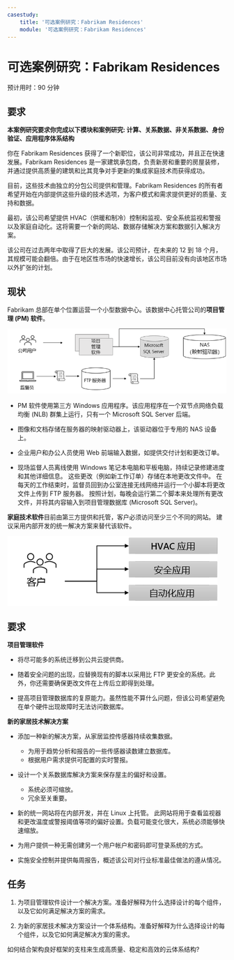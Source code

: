 ```yaml
---
casestudy:
    title: '可选案例研究：Fabrikam Residences'
    module: '可选案例研究：Fabrikam Residences'
---
```

# 可选案例研究：Fabrikam Residences

预计用时：90 分钟

## 要求

**本案例研究要求你完成以下模块和案例研究:  计算、关系数据、非关系数据、身份验证、应用程序体系结构**

你在 Fabrikam Residences 获得了一个新职位，该公司非常成功，并且正在快速发展。Fabrikam Residences 是一家建筑承包商，负责新房和重要的房屋装修，并通过提供高质量的建筑和比其竞争对手更新的集成家庭技术而获得成功。  

目前，这些技术由独立的分包公司提供和管理。Fabrikam Residences 的所有者希望开始在内部提供这些升级的技术选项，为客户模式和需求提供更好的质量、支持和数据。 
 
最初，该公司希望提供 HVAC（供暖和制冷）控制和监视、安全系统监视和警报以及家庭自动化。这将需要一个新的网站、数据存储解决方案和数据引入解决方案。

该公司在过去两年中取得了巨大的发展。该公司预计，在未来的 12 到 18 个月，其规模可能会翻倍。由于在地区性市场的快速增长，该公司目前没有向该地区市场以外扩张的计划。

## 现状

Fabrikam 总部在单个位置运营一个小型数据中心。该数据中心托管公司的**项目管理 (PM) 软件**。

![项目管理软件体系结构](media/fabrikam.png)

- PM 软件使用第三方 Windows 应用程序。该应用程序在一个双节点网络负载均衡 (NLB) 群集上运行，只有一个 Microsoft SQL Server 后端。  

- 图像和文档存储在服务器的映射驱动器上，该驱动器位于专用的 NAS 设备上。

- 企业用户和办公人员使用 Web 前端输入数据，如提供交付计划和更改订单。

-	现场监督人员离线使用 Windows 笔记本电脑和平板电脑，持续记录修建进度和其他详细信息。  这些更改（例如新工作订单）存储在本地更改文件中。  在每天的工作结束时，监督员回到办公室连接无线网络并运行一个小脚本将更改文件上传到 FTP 服务器。  按照计划，每晚会运行第二个脚本来处理所有更改文件，并将其内容输入到项目管理数据库 (Microsoft SQL Server)。

**家庭技术软件**目前由第三方提供和托管，客户必须访问至少三个不同的网站。  建议采用内部开发的统一解决方案来替代该软件。

![示意图：HVAC、安全性和自动化应用](media/software.png)

## 要求 

**项目管理软件**

- 将尽可能多的系统迁移到公共云提供商。

- 随着安全问题的出现，应替换现有的脚本以采用比 FTP 更安全的系统。此外，你还需要确保更改文件在上传后立即得到处理。

- 提高项目管理数据库的复原能力。虽然性能不算什么问题，但该公司希望避免在单个硬件出现故障时无法访问数据库。

**新的家居技术解决方案**

- 添加一种新的解决方案，从家居监控传感器持续收集数据。
  - 为用于趋势分析和报告的一些传感器读数建立数据库。
  - 根据用户需求提供可配置的实时警报。
  
- 设计一个关系数据库解决方案来保存屋主的偏好和设置。
  - 系统必须可缩放。
  - 冗余至关重要。
  
- 新的统一网站将在内部开发，并在 Linux 上托管。  此网站将用于查看监视器和更改温度或警报阈值等项的偏好设置。负载可能变化很大，系统必须能够快速缩放。

-	为用户提供一种无需创建另一个用户帐户和密码即可登录系统的方式。

- 实施安全控制并提供每周报告，概述该公司对行业标准最佳做法的遵从情况。

## 任务 

1. 为项目管理软件设计一个解决方案。准备好解释为什么选择设计的每个组件，以及它如何满足解决方案的需求。

2. 为新的家居技术解决方案设计一个体系结构。准备好解释为什么选择设计的每个组件，以及它如何满足解决方案的需求。

如何结合架构良好框架的支柱来生成高质量、稳定和高效的云体系结构?
